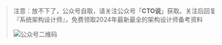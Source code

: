 > 注意：放不下了，公众号自取，请关注公众号「**CTO说**」获取。关注后回复  『系统架构设计师』，免费领取2024年最新最全的架构设计师备考资料
>
> ![公众号二维码](https://chaidingoss.oss-cn-hangzhou.aliyuncs.com/qrcode.jpg)

